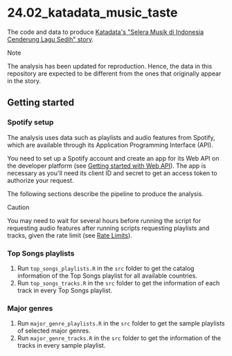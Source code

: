 # 24.02_katadata_music_taste

The code and data to produce [Katadata's "Selera Musik di Indonesia Cenderung Lagu Sedih" story](https://katadata.co.id/analisisdata/6287a5383c274/selera-musik-di-indonesia-cenderung-lagu-sedih).

> [!NOTE]
>
> The analysis has been updated for reproduction. Hence, the data in this repository are expected to be different from the ones that originally appear in the story.

## Getting started

### Spotify setup

The analysis uses data such as playlists and audio features from Spotify, which are available through its Application Programming Interface (API).

You need to set up a Spotify account and create an app for its Web API on the developer platform (see [Getting started with Web API](https://developer.spotify.com/documentation/web-api/tutorials/getting-started)). The app is necessary as you'll need its client ID and secret to get an access token to authorize your request.

The following sections describe the pipeline to produce the analysis.

> [!CAUTION]
>
> You may need to wait for several hours before running the script for requesting audio features after running scripts requesting playlists and tracks, given the rate limit (see [Rate Limits](https://developer.spotify.com/documentation/web-api/concepts/rate-limits)).

### Top Songs playlists

1.  Run `top_songs_playlists.R` in the `src` folder to get the catalog information of the Top Songs playlist for all available countries.
2.  Run `top_songs_tracks.R` in the `src` folder to get the information of each track in every Top Songs playlist.

### Major genres

1.  Run `major_genre_playlists.R` in the `src` folder to get the sample playlists of selected major genres.
2.  Run `major_genre_tracks.R` in the `src` folder to get the information of the tracks in every sample playlist.
